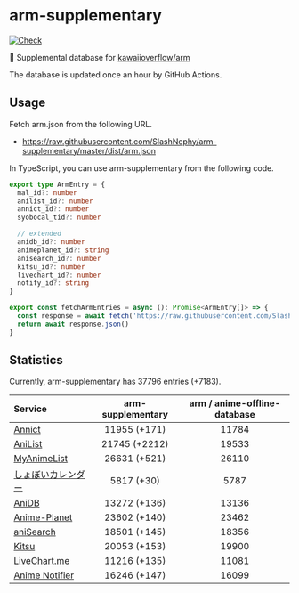 # arm-supplementary

[![Check](https://github.com/SlashNephy/arm-supplementary/actions/workflows/check-node.yml/badge.svg)](https://github.com/SlashNephy/arm-supplementary/actions/workflows/check-node.yml)

💊 Supplemental database for [kawaiioverflow/arm](https://github.com/kawaiioverflow/arm)

The database is updated once an hour by GitHub Actions.

## Usage

Fetch arm.json from the following URL.

- https://raw.githubusercontent.com/SlashNephy/arm-supplementary/master/dist/arm.json

In TypeScript, you can use arm-supplementary from the following code.

```TypeScript
export type ArmEntry = {
  mal_id?: number
  anilist_id?: number
  annict_id?: number
  syobocal_tid?: number

  // extended
  anidb_id?: number
  animeplanet_id?: string
  anisearch_id?: number
  kitsu_id?: number
  livechart_id?: number
  notify_id?: string
}

export const fetchArmEntries = async (): Promise<ArmEntry[]> => {
  const response = await fetch('https://raw.githubusercontent.com/SlashNephy/arm-supplementary/master/dist/arm.json')
  return await response.json()
}
```

## Statistics

Currently, arm-supplementary has 37796 entries (+7183).

| Service                                     | arm-supplementary | arm / anime-offline-database |
| :------------------------------------------ | :---------------: | :--------------------------: |
| [Annict](https://annict.com)                |   11955 (+171)    |            11784             |
| [AniList](https://anilist.co)               |   21745 (+2212)   |            19533             |
| [MyAnimeList](https://myanimelist.net)      |   26631 (+521)    |            26110             |
| [しょぼいカレンダー](https://cal.syoboi.jp) |    5817 (+30)     |             5787             |
| [AniDB](https://anidb.net)                  |   13272 (+136)    |            13136             |
| [Anime-Planet](https://anime-planet.com)    |   23602 (+140)    |            23462             |
| [aniSearch](https://anisearch.com)          |   18501 (+145)    |            18356             |
| [Kitsu](https://kitsu.io)                   |   20053 (+153)    |            19900             |
| [LiveChart.me](https://livechart.me)        |   11216 (+135)    |            11081             |
| [Anime Notifier](https://notify.moe)        |   16246 (+147)    |            16099             |

